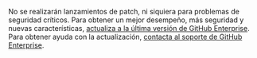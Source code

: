 No se realizarán lanzamientos de patch, ni siquiera para problemas de seguridad críticos. Para obtener un mejor desempeño, más seguridad y nuevas características, <a href="/enterprise/admin/guides/installation/upgrading-github-enterprise/" onClick="_gaq.push(['_trackEvent', 'Help Deprecation Notice', 'Click', 'upgrade-link']);">actualiza a la última versión de GitHub Enterprise</a>. Para obtener ayuda con la actualización, <a href="https://enterprise.github.com/support" onClick="_gaq.push(['_trackEvent', 'Help Deprecation Notice', 'Click', 'contact-support']);">contacta al soporte de GitHub Enterprise</a>.
